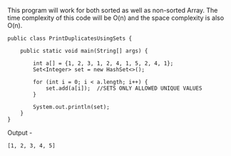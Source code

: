 This program will work for both sorted as well as non-sorted Array.
The time complexity of this code will be O(n) and the space complexity is also O(n).

```
public class PrintDuplicatesUsingSets {

    public static void main(String[] args) {

        int a[] = {1, 2, 3, 1, 2, 4, 1, 5, 2, 4, 1};
        Set<Integer> set = new HashSet<>();

        for (int i = 0; i < a.length; i++) {
            set.add(a[i]);  //SETS ONLY ALLOWED UNIQUE VALUES
        }

        System.out.println(set);
    }
}

```
Output - 
```
[1, 2, 3, 4, 5]
```
